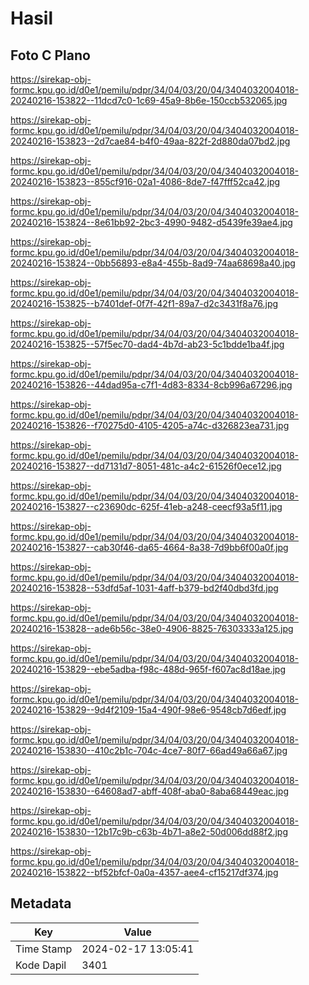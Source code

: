 # Hasil

## Foto C Plano

https://sirekap-obj-formc.kpu.go.id/d0e1/pemilu/pdpr/34/04/03/20/04/3404032004018-20240216-153822--11dcd7c0-1c69-45a9-8b6e-150ccb532065.jpg

https://sirekap-obj-formc.kpu.go.id/d0e1/pemilu/pdpr/34/04/03/20/04/3404032004018-20240216-153823--2d7cae84-b4f0-49aa-822f-2d880da07bd2.jpg

https://sirekap-obj-formc.kpu.go.id/d0e1/pemilu/pdpr/34/04/03/20/04/3404032004018-20240216-153823--855cf916-02a1-4086-8de7-f47fff52ca42.jpg

https://sirekap-obj-formc.kpu.go.id/d0e1/pemilu/pdpr/34/04/03/20/04/3404032004018-20240216-153824--8e61bb92-2bc3-4990-9482-d5439fe39ae4.jpg

https://sirekap-obj-formc.kpu.go.id/d0e1/pemilu/pdpr/34/04/03/20/04/3404032004018-20240216-153824--0bb56893-e8a4-455b-8ad9-74aa68698a40.jpg

https://sirekap-obj-formc.kpu.go.id/d0e1/pemilu/pdpr/34/04/03/20/04/3404032004018-20240216-153825--b7401def-0f7f-42f1-89a7-d2c3431f8a76.jpg

https://sirekap-obj-formc.kpu.go.id/d0e1/pemilu/pdpr/34/04/03/20/04/3404032004018-20240216-153825--57f5ec70-dad4-4b7d-ab23-5c1bdde1ba4f.jpg

https://sirekap-obj-formc.kpu.go.id/d0e1/pemilu/pdpr/34/04/03/20/04/3404032004018-20240216-153826--44dad95a-c7f1-4d83-8334-8cb996a67296.jpg

https://sirekap-obj-formc.kpu.go.id/d0e1/pemilu/pdpr/34/04/03/20/04/3404032004018-20240216-153826--f70275d0-4105-4205-a74c-d326823ea731.jpg

https://sirekap-obj-formc.kpu.go.id/d0e1/pemilu/pdpr/34/04/03/20/04/3404032004018-20240216-153827--dd7131d7-8051-481c-a4c2-61526f0ece12.jpg

https://sirekap-obj-formc.kpu.go.id/d0e1/pemilu/pdpr/34/04/03/20/04/3404032004018-20240216-153827--c23690dc-625f-41eb-a248-ceecf93a5f11.jpg

https://sirekap-obj-formc.kpu.go.id/d0e1/pemilu/pdpr/34/04/03/20/04/3404032004018-20240216-153827--cab30f46-da65-4664-8a38-7d9bb6f00a0f.jpg

https://sirekap-obj-formc.kpu.go.id/d0e1/pemilu/pdpr/34/04/03/20/04/3404032004018-20240216-153828--53dfd5af-1031-4aff-b379-bd2f40dbd3fd.jpg

https://sirekap-obj-formc.kpu.go.id/d0e1/pemilu/pdpr/34/04/03/20/04/3404032004018-20240216-153828--ade6b56c-38e0-4906-8825-76303333a125.jpg

https://sirekap-obj-formc.kpu.go.id/d0e1/pemilu/pdpr/34/04/03/20/04/3404032004018-20240216-153829--ebe5adba-f98c-488d-965f-f607ac8d18ae.jpg

https://sirekap-obj-formc.kpu.go.id/d0e1/pemilu/pdpr/34/04/03/20/04/3404032004018-20240216-153829--9d4f2109-15a4-490f-98e6-9548cb7d6edf.jpg

https://sirekap-obj-formc.kpu.go.id/d0e1/pemilu/pdpr/34/04/03/20/04/3404032004018-20240216-153830--410c2b1c-704c-4ce7-80f7-66ad49a66a67.jpg

https://sirekap-obj-formc.kpu.go.id/d0e1/pemilu/pdpr/34/04/03/20/04/3404032004018-20240216-153830--64608ad7-abff-408f-aba0-8aba68449eac.jpg

https://sirekap-obj-formc.kpu.go.id/d0e1/pemilu/pdpr/34/04/03/20/04/3404032004018-20240216-153830--12b17c9b-c63b-4b71-a8e2-50d006dd88f2.jpg

https://sirekap-obj-formc.kpu.go.id/d0e1/pemilu/pdpr/34/04/03/20/04/3404032004018-20240216-153822--bf52bfcf-0a0a-4357-aee4-cf15217df374.jpg


## Metadata

| Key        | Value               |
| ---------- | ------------------- |
| Time Stamp | 2024-02-17 13:05:41 |
| Kode Dapil | 3401                |



